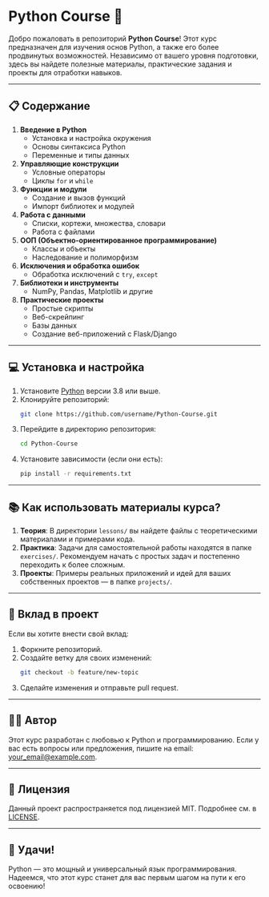 # Python Course 🐍

Добро пожаловать в репозиторий **Python Course**! Этот курс предназначен для изучения основ Python, а также его более продвинутых возможностей. Независимо от вашего уровня подготовки, здесь вы найдете полезные материалы, практические задания и проекты для отработки навыков.

---

## 📋 Содержание

1. **Введение в Python**
   - Установка и настройка окружения
   - Основы синтаксиса Python
   - Переменные и типы данных
2. **Управляющие конструкции**
   - Условные операторы
   - Циклы `for` и `while`
3. **Функции и модули**
   - Создание и вызов функций
   - Импорт библиотек и модулей
4. **Работа с данными**
   - Списки, кортежи, множества, словари
   - Работа с файлами
5. **ООП (Объектно-ориентированное программирование)**
   - Классы и объекты
   - Наследование и полиморфизм
6. **Исключения и обработка ошибок**
   - Обработка исключений с `try`, `except`
7. **Библиотеки и инструменты**
   - NumPy, Pandas, Matplotlib и другие
8. **Практические проекты**
   - Простые скрипты
   - Веб-скрейпинг
   - Базы данных
   - Создание веб-приложений с Flask/Django

---

## 💻 Установка и настройка

1. Установите [Python](https://www.python.org/downloads/) версии 3.8 или выше.
2. Клонируйте репозиторий:
   ```bash
   git clone https://github.com/username/Python-Course.git
   ```
3. Перейдите в директорию репозитория:
   ```bash
   cd Python-Course
   ```
4. Установите зависимости (если они есть):
   ```bash
   pip install -r requirements.txt
   ```

---

## 📚 Как использовать материалы курса?

1. **Теория**: В директории `lessons/` вы найдете файлы с теоретическими материалами и примерами кода.
2. **Практика**: Задачи для самостоятельной работы находятся в папке `exercises/`. Рекомендуем начать с простых задач и постепенно переходить к более сложным.
3. **Проекты**: Примеры реальных приложений и идей для ваших собственных проектов — в папке `projects/`.

---

## 🤝 Вклад в проект

Если вы хотите внести свой вклад:
1. Форкните репозиторий.
2. Создайте ветку для своих изменений:
   ```bash
   git checkout -b feature/new-topic
   ```
3. Сделайте изменения и отправьте pull request.

---

## 🧑‍💻 Автор

Этот курс разработан с любовью к Python и программированию. Если у вас есть вопросы или предложения, пишите на email: [your_email@example.com](mailto:your_email@example.com).

---

## 📜 Лицензия

Данный проект распространяется под лицензией MIT. Подробнее см. в [LICENSE](LICENSE).

---

## 🚀 Удачи!

Python — это мощный и универсальный язык программирования. Надеемся, что этот курс станет для вас первым шагом на пути к его освоению!
